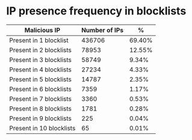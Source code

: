# IP presence frequency in blocklists
| Malicious IP | Number of IPs | % |
|----|----|----|
| Present in 1 blocklist | 436706 | 69.40% |
| Present in 2 blocklists | 78953 | 12.55% |
| Present in 3 blocklists | 58749 | 9.34% |
| Present in 4 blocklists | 27234 | 4.33% |
| Present in 5 blocklists | 14787 | 2.35% |
| Present in 6 blocklists | 7359 | 1.17% |
| Present in 7 blocklists | 3360 | 0.53% |
| Present in 8 blocklists | 1781 | 0.28% |
| Present in 9 blocklists | 225 | 0.04% |
| Present in 10 blocklists | 65 | 0.01% |
